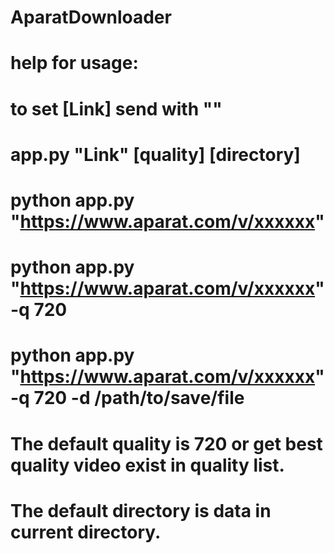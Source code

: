 # AparatDownloader 
# help for usage:
# to set [Link] send with ""
# app.py "Link" [quality] [directory]
# python app.py "https://www.aparat.com/v/xxxxxx"
# python app.py "https://www.aparat.com/v/xxxxxx" -q 720
# python app.py "https://www.aparat.com/v/xxxxxx" -q 720 -d /path/to/save/file
# The default quality is 720 or get best quality video exist in quality list.
# The default directory is data in current directory. 
